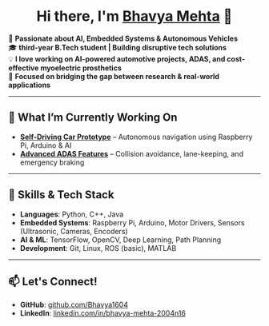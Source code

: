 <h1 align="center">Hi there, I'm <u>Bhavya Mehta</u> 👋</h1>

🚀 <b>Passionate about AI, Embedded Systems & Autonomous Vehicles</b> <br>
🎓 <b>third-year B.Tech student | Building disruptive tech solutions</b> <br>
💡 <b>I love working on AI-powered automotive projects, ADAS, and cost-effective myoelectric prosthetics</b> <br>
🔬 <b>Focused on bridging the gap between research & real-world applications</b> <br>

---

<h2>🚀 What I’m Currently Working On</h2>

- **<u>Self-Driving Car Prototype</u>** – Autonomous navigation using Raspberry Pi, Arduino & AI    
- **<u>Advanced ADAS Features</u>** – Collision avoidance, lane-keeping, and emergency braking  

---

<h2>🔧 Skills & Tech Stack</h2>

- **Languages**: Python, C++, Java  
- **Embedded Systems**: Raspberry Pi, Arduino, Motor Drivers, Sensors (Ultrasonic, Cameras, Encoders)  
- **AI & ML**: TensorFlow, OpenCV, Deep Learning, Path Planning  
- **Development**: Git, Linux, ROS (basic), MATLAB  

---

<h2>📫 Let's Connect!</h2>

- **GitHub**: [github.com/Bhavya1604](https://github.com/Bhavya1604)  
- **LinkedIn**: [linkedin.com/in/bhavya-mehta-2004n16](https://linkedin.com/in/bhavya-mehta-2004n16)  

